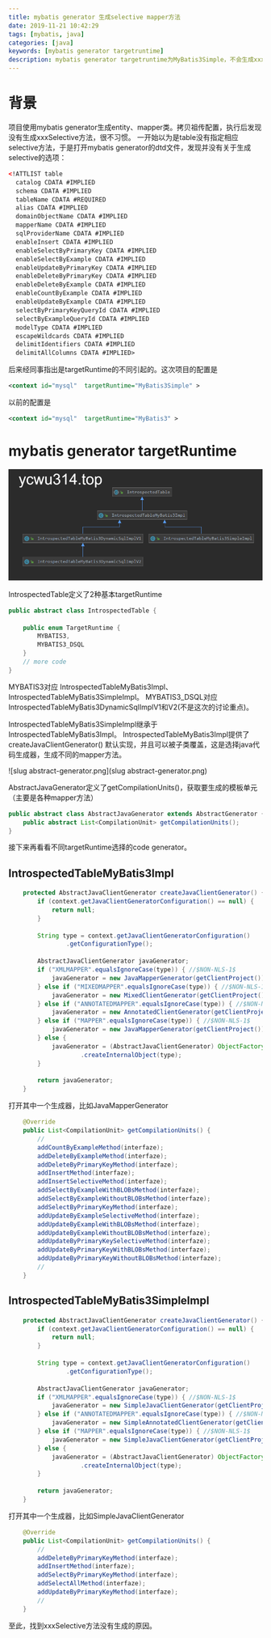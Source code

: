 ```yaml
---
title: mybatis generator 生成selective mapper方法
date: 2019-11-21 10:42:29
tags: [mybatis, java]
categories: [java]
keywords: [mybatis generator targetruntime]
description: mybatis generator targetruntime为MyBatis3Simple，不会生成xxxSelective mapper方法。
---
```


# 背景

项目使用mybatis generator生成entity、mapper类。拷贝祖传配置，执行后发现没有生成xxxSelective方法，很不习惯。
一开始以为是table没有指定相应selective方法，于是打开mybatis generator的dtd文件，发现并没有关于生成selective的选项：
<!-- more -->
```xml
<!ATTLIST table
  catalog CDATA #IMPLIED
  schema CDATA #IMPLIED
  tableName CDATA #REQUIRED
  alias CDATA #IMPLIED
  domainObjectName CDATA #IMPLIED
  mapperName CDATA #IMPLIED
  sqlProviderName CDATA #IMPLIED
  enableInsert CDATA #IMPLIED
  enableSelectByPrimaryKey CDATA #IMPLIED
  enableSelectByExample CDATA #IMPLIED
  enableUpdateByPrimaryKey CDATA #IMPLIED
  enableDeleteByPrimaryKey CDATA #IMPLIED
  enableDeleteByExample CDATA #IMPLIED
  enableCountByExample CDATA #IMPLIED
  enableUpdateByExample CDATA #IMPLIED
  selectByPrimaryKeyQueryId CDATA #IMPLIED
  selectByExampleQueryId CDATA #IMPLIED
  modelType CDATA #IMPLIED
  escapeWildcards CDATA #IMPLIED
  delimitIdentifiers CDATA #IMPLIED
  delimitAllColumns CDATA #IMPLIED>
```

后来经同事指出是targetRuntime的不同引起的。这次项目的配置是
```xml
<context id="mysql"  targetRuntime="MyBatis3Simple" >
```
以前的配置是
```xml
<context id="mysql"  targetRuntime="MyBatis3" >
```

# mybatis generator targetRuntime



![mybatis-generator-introspected-table.png](mybatis-generator-introspected-table.png)



IntrospectedTable定义了2种基本targetRuntime
```java
public abstract class IntrospectedTable {

    public enum TargetRuntime {
        MYBATIS3,
        MYBATIS3_DSQL
    }
    // more code
}
```
MYBATIS3对应 IntrospectedTableMyBatis3Impl、 IntrospectedTableMyBatis3SimpleImpl。
MYBATIS3_DSQL对应IntrospectedTableMyBatis3DynamicSqlImplV1和V2(不是这次的讨论重点)。

IntrospectedTableMyBatis3SimpleImpl继承于IntrospectedTableMyBatis3Impl。
IntrospectedTableMyBatis3Impl提供了createJavaClientGenerator() 默认实现，并且可以被子类覆盖，这是选择java代码生成器，生成不同的mapper方法。



![slug abstract-generator.png](slug abstract-generator.png)



AbstractJavaGenerator定义了getCompilationUnits()，获取要生成的模板单元（主要是各种mapper方法）
```java
public abstract class AbstractJavaGenerator extends AbstractGenerator {
    public abstract List<CompilationUnit> getCompilationUnits();
}
```
接下来再看看不同targetRuntime选择的code generator。

## IntrospectedTableMyBatis3Impl

```java
    protected AbstractJavaClientGenerator createJavaClientGenerator() {
        if (context.getJavaClientGeneratorConfiguration() == null) {
            return null;
        }
        
        String type = context.getJavaClientGeneratorConfiguration()
                .getConfigurationType();

        AbstractJavaClientGenerator javaGenerator;
        if ("XMLMAPPER".equalsIgnoreCase(type)) { //$NON-NLS-1$
            javaGenerator = new JavaMapperGenerator(getClientProject());
        } else if ("MIXEDMAPPER".equalsIgnoreCase(type)) { //$NON-NLS-1$
            javaGenerator = new MixedClientGenerator(getClientProject());
        } else if ("ANNOTATEDMAPPER".equalsIgnoreCase(type)) { //$NON-NLS-1$
            javaGenerator = new AnnotatedClientGenerator(getClientProject());
        } else if ("MAPPER".equalsIgnoreCase(type)) { //$NON-NLS-1$
            javaGenerator = new JavaMapperGenerator(getClientProject());
        } else {
            javaGenerator = (AbstractJavaClientGenerator) ObjectFactory
                    .createInternalObject(type);
        }

        return javaGenerator;
    }
```
打开其中一个生成器，比如JavaMapperGenerator
```java
    @Override
    public List<CompilationUnit> getCompilationUnits() {
        //
        addCountByExampleMethod(interfaze);
        addDeleteByExampleMethod(interfaze);
        addDeleteByPrimaryKeyMethod(interfaze);
        addInsertMethod(interfaze);
        addInsertSelectiveMethod(interfaze);
        addSelectByExampleWithBLOBsMethod(interfaze);
        addSelectByExampleWithoutBLOBsMethod(interfaze);
        addSelectByPrimaryKeyMethod(interfaze);
        addUpdateByExampleSelectiveMethod(interfaze);
        addUpdateByExampleWithBLOBsMethod(interfaze);
        addUpdateByExampleWithoutBLOBsMethod(interfaze);
        addUpdateByPrimaryKeySelectiveMethod(interfaze);
        addUpdateByPrimaryKeyWithBLOBsMethod(interfaze);
        addUpdateByPrimaryKeyWithoutBLOBsMethod(interfaze);
        //
    }
```

## IntrospectedTableMyBatis3SimpleImpl

```java
    protected AbstractJavaClientGenerator createJavaClientGenerator() {
        if (context.getJavaClientGeneratorConfiguration() == null) {
            return null;
        }
        
        String type = context.getJavaClientGeneratorConfiguration()
                .getConfigurationType();

        AbstractJavaClientGenerator javaGenerator;
        if ("XMLMAPPER".equalsIgnoreCase(type)) { //$NON-NLS-1$
            javaGenerator = new SimpleJavaClientGenerator(getClientProject());
        } else if ("ANNOTATEDMAPPER".equalsIgnoreCase(type)) { //$NON-NLS-1$
            javaGenerator = new SimpleAnnotatedClientGenerator(getClientProject());
        } else if ("MAPPER".equalsIgnoreCase(type)) { //$NON-NLS-1$
            javaGenerator = new SimpleJavaClientGenerator(getClientProject());
        } else {
            javaGenerator = (AbstractJavaClientGenerator) ObjectFactory
                    .createInternalObject(type);
        }

        return javaGenerator;
    }
```
打开其中一个生成器，比如SimpleJavaClientGenerator
```java
    @Override
    public List<CompilationUnit> getCompilationUnits() {
        //
        addDeleteByPrimaryKeyMethod(interfaze);
        addInsertMethod(interfaze);
        addSelectByPrimaryKeyMethod(interfaze);
        addSelectAllMethod(interfaze);
        addUpdateByPrimaryKeyMethod(interfaze);
        //
    }
```

至此，找到xxxSelective方法没有生成的原因。
